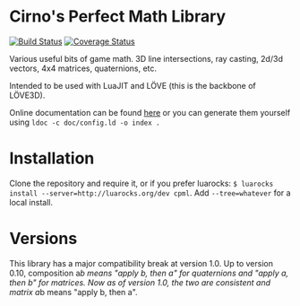 Cirno's Perfect Math Library
====

[![Build Status](https://travis-ci.com/excessive/cpml.svg?branch=master)](https://travis-ci.com/excessive/cpml)
[![Coverage Status](https://coveralls.io/repos/github/excessive/cpml/badge.svg?branch=master)](https://coveralls.io/github/excessive/cpml?branch=master)

Various useful bits of game math. 3D line intersections, ray casting, 2d/3d vectors, 4x4 matrices, quaternions, etc.

Intended to be used with LuaJIT and LÖVE (this is the backbone of LÖVE3D).

Online documentation can be found [here](http://excessive.github.io/cpml/) or you can generate them yourself using `ldoc -c doc/config.ld -o index .`

# Installation
Clone the repository and require it, or if you prefer luarocks: `$ luarocks install --server=http://luarocks.org/dev cpml`. Add `--tree=whatever` for a local install.

# Versions

This library has a major compatibility break at version 1.0. Up to version 0.10, composition a*b means "apply b, then a" for quaternions and "apply a, then b" for matrices. Now as of version 1.0, the two are consistent and matrix a*b means "apply b, then a".

